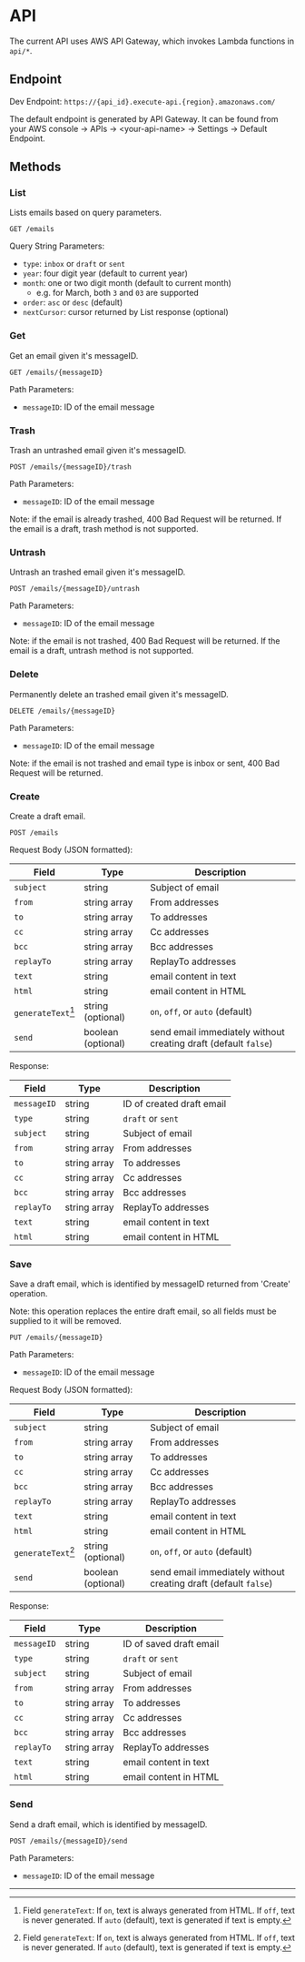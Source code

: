 # API

The current API uses AWS API Gateway, which invokes Lambda functions in `api/*`.

## Endpoint

Dev Endpoint: `https://{api_id}.execute-api.{region}.amazonaws.com/`

The default endpoint is generated by API Gateway. It can be found from your AWS console -> APIs -> \<your-api-name\> -> Settings -> Default Endpoint.

## Methods

### List

Lists emails based on query parameters.

`GET /emails`

Query String Parameters:

- `type`: `inbox` or `draft` or `sent`
- `year`: four digit year (default to current year)
- `month`: one or two digit month (default to current month)
  - e.g. for March, both `3` and `03` are supported
- `order`: `asc` or `desc` (default)
- `nextCursor`: cursor returned by List response (optional)

### Get

Get an email given it's messageID.

`GET /emails/{messageID}`

Path Parameters:

- `messageID`: ID of the email message

### Trash

Trash an untrashed email given it's messageID.

`POST /emails/{messageID}/trash`

Path Parameters:

- `messageID`: ID of the email message

Note: if the email is already trashed, 400 Bad Request will be returned. If the email is a draft, trash method is not supported.

### Untrash

Untrash an trashed email given it's messageID.

`POST /emails/{messageID}/untrash`

Path Parameters:

- `messageID`: ID of the email message

Note: if the email is not trashed, 400 Bad Request will be returned. If the email is a draft, untrash method is not supported.

### Delete

Permanently delete an trashed email given it's messageID.

`DELETE /emails/{messageID}`

Path Parameters:

- `messageID`: ID of the email message

Note: if the email is not trashed and email type is inbox or sent, 400 Bad Request will be returned.

### Create

Create a draft email.

`POST /emails`

Request Body (JSON formatted):

| Field | Type | Description |
| ----- | ---- | ----------- |
| `subject` | string | Subject of email |
| `from` | string array | From addresses |
| `to` | string array | To addresses |
| `cc` | string array | Cc addresses |
| `bcc` | string array | Bcc addresses |
| `replayTo` | string array | ReplayTo addresses |
| `text` | string | email content in text |
| `html` | string | email content in HTML |
| `generateText`[^1] | string (optional) | `on`, `off`, or `auto` (default) |
| `send` | boolean (optional) | send email immediately without creating draft (default `false`) |

Response:

| Field | Type | Description |
| ----- | ---- | ----------- |
| `messageID` | string | ID of created draft email |
| `type` | string | `draft` or `sent` |
| `subject` | string | Subject of email |
| `from` | string array | From addresses |
| `to` | string array | To addresses |
| `cc` | string array | Cc addresses |
| `bcc` | string array | Bcc addresses |
| `replayTo` | string array | ReplayTo addresses |
| `text` | string | email content in text |
| `html` | string | email content in HTML |

### Save

Save a draft email, which is identified by messageID returned from 'Create' operation.

Note: this operation replaces the entire draft email,
so all fields must be supplied to it will be removed.

`PUT /emails/{messageID}`

Path Parameters:

- `messageID`: ID of the email message

Request Body (JSON formatted):

| Field | Type | Description |
| ----- | ---- | ----------- |
| `subject` | string | Subject of email |
| `from` | string array | From addresses |
| `to` | string array | To addresses |
| `cc` | string array | Cc addresses |
| `bcc` | string array | Bcc addresses |
| `replayTo` | string array | ReplayTo addresses |
| `text` | string | email content in text |
| `html` | string | email content in HTML |
| `generateText`[^1] | string (optional) | `on`, `off`, or `auto` (default) |
| `send` | boolean (optional) | send email immediately without creating draft (default `false`) |

Response:

| Field | Type | Description |
| ----- | ---- | ----------- |
| `messageID` | string | ID of saved draft email |
| `type` | string | `draft` or `sent` |
| `subject` | string | Subject of email |
| `from` | string array | From addresses |
| `to` | string array | To addresses |
| `cc` | string array | Cc addresses |
| `bcc` | string array | Bcc addresses |
| `replayTo` | string array | ReplayTo addresses |
| `text` | string | email content in text |
| `html` | string | email content in HTML |

### Send

Send a draft email, which is identified by messageID.

`POST /emails/{messageID}/send`

Path Parameters:

- `messageID`: ID of the email message

---

[^1]: Field `generateText`:
  If `on`, text is always generated from HTML.
  If `off`, text is never generated.
  If `auto` (default), text is generated if text is empty.
